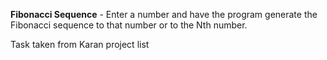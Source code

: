 **Fibonacci Sequence** - Enter a number and have the program generate the Fibonacci sequence to that number or to the Nth number.

Task taken from Karan project list